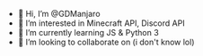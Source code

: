 - 👋 Hi, I’m @GDManjaro
- 👀 I’m interested in Minecraft API, Discord API
- 🌱 I’m currently learning JS & Python 3
- 💞️ I’m looking to collaborate on (i don't know lol)

<!---
GDManjaro/GDManjaro is a ✨ special ✨ repository because its `README.md` (this file) appears on your GitHub profile.
You can click the Preview link to take a look at your changes.
--->
